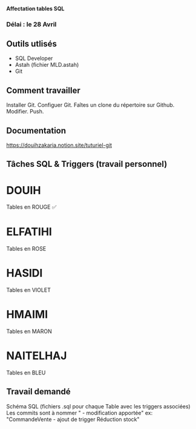 #### Affectation tables SQL
### Délai : le 28 Avril
## Outils utlisés
- SQL Developer
- Astah (fichier MLD.astah)
- Git
## Comment travailler
Installer Git.
Configuer Git.
Faîtes un clone du répertoire sur Github.
Modifier.
Push.
## Documentation
https://douihzakaria.notion.site/tuturiel-git

## Tâches SQL & Triggers (travail personnel)
# DOUIH
Tables en ROUGE ✅
# ELFATIHI
Tables en ROSE
# HASIDI
Tables en VIOLET
# HMAIMI
Tables en MARON
# NAITELHAJ
Tables en BLEU

## Travail demandé
Schéma SQL (fichiers .sql pour chaque Table avec les triggers associées)
Les commits sont à nommer "<Nom de table> - modification apportée"
ex: "CommandeVente - ajout de trigger Réduction stock"
